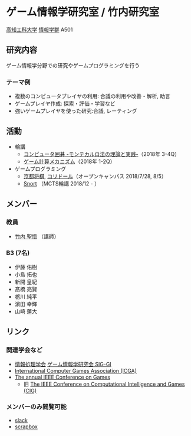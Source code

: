 # ゲーム情報学研究室 / 竹内研究室
[高知工科大学](https://www.kochi-tech.ac.jp/) [情報学群](http://www.info.kochi-tech.ac.jp/) A501

## 研究内容
ゲーム情報学分野での研究やゲームプログラミングを行う

### テーマ例
- 複数のコンピュータプレイヤの利用: 合議の利用や改善・解析, 助言
- ゲームプレイヤ作成: 探索・評価・学習など
- 強いゲームプレイヤを使った研究:合議, レーティング

## 活動
- 輪講
  - [コンピュータ囲碁 -モンテカルロ法の理論と実践-](https://www.kyoritsu-pub.co.jp/bookdetail/9784320123274)（2018年 3-4Q）
  - [ゲーム計算メカニズム](http://www.coronasha.co.jp/np/isbn/9784339025408/)（2018年 1-2Q）
- ゲームプログラミング
  - [京都将棋](https://ja.wikipedia.org/wiki/%E4%BA%AC%E9%83%BD%E5%B0%86%E6%A3%8B), [コリドール](https://ja.wikipedia.org/wiki/%E3%82%B3%E3%83%AA%E3%83%89%E3%83%BC%E3%83%AB)（オープンキャンパス 2018/7/28, 8/5）
  - [Snort](https://en.wikipedia.org/wiki/Col_(game)) （MCTS輪講 2018/12 - ）

## メンバー
### 教員
- [竹内 聖悟](https://sites.google.com/site/takeshogo/) （講師）

### B3 (7名)
- 伊藤 佑樹
- 小島 拓也
- 新開 皇紀
- 髙橋 亮賢
- 栃川 純平
- 濵田 幸輝
- 山崎 蓮大

## リンク
### 関連学会など
- [情報処理学会](http://www.ipsj.or.jp/) [ゲーム情報学研究会 SIG-GI](http://www.ipsj.or.jp/sig/gi/)
- [International Computer Games Association (ICGA) ](https://icga.org/)
- [The annual IEEE Conference on Games](http://ieee-cog.org/)
  - 旧 [The IEEE Conference on Computational Intelligence and Games (CIG) ](http://www.ieee-cig.org/)

### メンバーのみ閲覧可能
- [slack](https://stakeuchilab.slack.com/messages)
- [scrapbox](https://scrapbox.io/stakeuchilab/)
